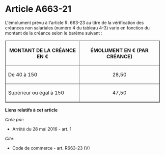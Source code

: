 # Article A663-21

L'émolument prévu à l'article R. 663-23 au titre de la vérification des créances non salariales (numéro 4 du tableau 4-3)
varie en fonction du montant de la créance selon le barème suivant : 

<table align="center" width="710" border="1">
  <tbody>
    <tr>
      <th>

MONTANT DE LA CRÉANCE EN € 

</th>
      <th>

ÉMOLUMENT EN € (PAR CRÉANCE) 

</th>
    </tr>
    <tr>
      <td align="left" valign="middle">

De 40 à 150 

</td>
      <td align="center" valign="middle">

28,50 

</td>
    </tr>
    <tr>
      <td valign="middle" align="left">

Supérieur ou égal à 150 

</td>
      <td align="center" valign="middle">

47,50

</td>
    </tr>
  </tbody>
</table>

**Liens relatifs à cet article**

_Créé par_:

  - Arrêté du 28 mai 2016 - art. 1

_Cite_:

  - Code de commerce - art. R663-23 (V)
